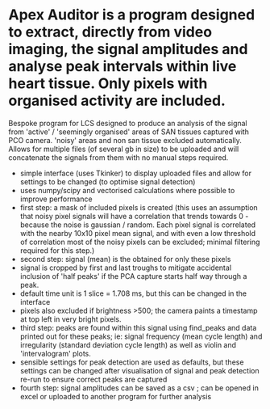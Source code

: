 # Apex Auditor is a program designed to extract, directly from video imaging, the signal amplitudes and analyse peak intervals within live heart tissue. Only pixels with organised activity are included.
Bespoke program for LCS designed to produce an analysis of the signal from 'active' / 'seemingly organised' areas of SAN tissues captured with PCO camera. 'noisy' areas and non san tissue excluded automatically. Allows for multiple files (of several gb in size) to be uploaded and will concatenate the signals from them with no manual steps required.
- simple interface (uses Tkinker) to display uploaded files and allow for settings to be changed (to optimise signal detection)
- uses numpy/scipy and vectorised calculations where possible to improve performance
- first step: a mask of included pixels is created (this uses an assumption that noisy pixel signals will have a correlation that trends towards 0 - because the noise is gaussian / random. Each pixel signal is correlated with the nearby 10x10 pixel mean signal, and with even a low threshold of correlation most of the noisy pixels can be excluded; minimal filtering required for this step.)
- second step: signal (mean) is the obtained for only these pixels
- signal is cropped by first and last troughs to mitigate accidental inclusion of 'half peaks' if the PCA capture starts half way through a peak.
- default time unit is 1 slice = 1.708 ms, but this can be changed in the interface
- pixels also excluded if brightness >500; the camera paints a timestamp at top left in very bright pixels.
- third step: peaks are found within this signal using find_peaks and data printed out for these peaks; ie: signal frequency (mean cycle length) and irregularity (standard deviation cycle length) as well as violin and 'intervalogram' plots.
- sensible settings for peak detection are used as defaults, but these settings can be changed after visualisation of signal and peak detection re-run to ensure correct peaks are captured
- fourth step: signal amplitudes can be saved as a csv ; can be opened in excel or uploaded to another program for further analysis

